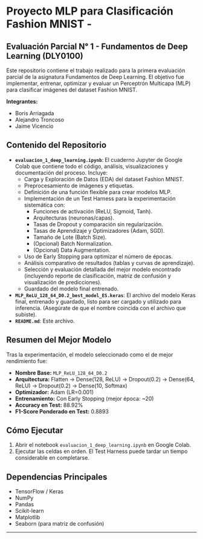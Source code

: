 # Proyecto MLP para Clasificación Fashion MNIST - 
## Evaluación Parcial N° 1 - Fundamentos de Deep Learning (DLY0100)

Este repositorio contiene el trabajo realizado para la primera evaluación parcial de la asignatura Fundamentos de Deep Learning. El objetivo fue implementar, entrenar, optimizar y evaluar un Perceptrón Multicapa (MLP) para clasificar imágenes del dataset Fashion MNIST.

**Integrantes:**
*   Boris Arriagada
*   Alejandro Troncoso
*   Jaime Vicencio

## Contenido del Repositorio

*   **`evaluacion_1_deep_learning.ipynb`**: El cuaderno Jupyter de Google Colab que contiene todo el código, análisis, visualizaciones y documentación del proceso. Incluye:
    *   Carga y Exploración de Datos (EDA) del dataset Fashion MNIST.
    *   Preprocesamiento de imágenes y etiquetas.
    *   Definición de una función flexible para crear modelos MLP.
    *   Implementación de un Test Harness para la experimentación sistemática con:
        *   Funciones de activación (ReLU, Sigmoid, Tanh).
        *   Arquitecturas (neuronas/capas).
        *   Tasas de Dropout y comparación sin regularización.
        *   Tasas de Aprendizaje y Optimizadores (Adam, SGD).
        *   Tamaño de Lote (Batch Size).
        *   (Opcional) Batch Normalization.
        *   (Opcional) Data Augmentation.
    *   Uso de Early Stopping para optimizar el número de épocas.
    *   Análisis comparativo de resultados (tablas y curvas de aprendizaje).
    *   Selección y evaluación detallada del mejor modelo encontrado (incluyendo reporte de clasificación, matriz de confusión y visualización de predicciones).
    *   Guardado del modelo final entrenado.
*   **`MLP_ReLU_128_64_D0.2_best_model_ES.keras`**: El archivo del modelo Keras final, entrenado y guardado, listo para ser cargado y utilizado para inferencia. (Asegúrate de que el nombre coincida con el archivo que subiste).
*   **`README.md`**: Este archivo.

## Resumen del Mejor Modelo

Tras la experimentación, el modelo seleccionado como el de mejor rendimiento fue:

*   **Nombre Base:** `MLP_ReLU_128_64_D0.2` 
*   **Arquitectura:** Flatten -> Dense(128, ReLU) -> Dropout(0.2) -> Dense(64, ReLU) -> Dropout(0.2) -> Dense(10, Softmax)
*   **Optimizador:** Adam (LR=0.001)
*   **Entrenamiento:** Con Early Stopping (mejor época: ~20)
*   **Accuracy en Test:** 88.92% 
*   **F1-Score Ponderado en Test:** 0.8893


## Cómo Ejecutar

1.  Abrir el notebook `evaluacion_1_deep_learning.ipynb` en Google Colab.
2.  Ejecutar las celdas en orden. El Test Harness puede tardar un tiempo considerable en completarse.

## Dependencias Principales

*   TensorFlow / Keras
*   NumPy
*   Pandas
*   Scikit-learn
*   Matplotlib
*   Seaborn (para matriz de confusión)

---
